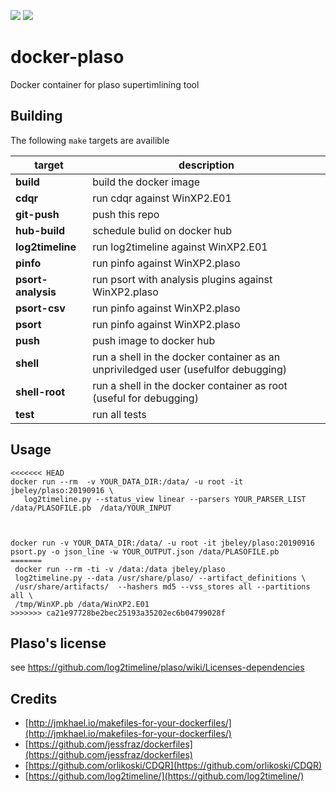 [![](https://images.microbadger.com/badges/image/jbeley/plaso.svg)](https://microbadger.com/images/jbeley/plaso "Get your own image badge on microbadger.com")
[![](https://images.microbadger.com/badges/version/jbeley/plaso.svg)](https://microbadger.com/images/jbeley/plaso "Get your own version badge on microbadger.com")

# docker-plaso
Docker container for plaso supertimlining tool

## Building
The following `make` targets are availible

|target|description
|------|------|
|**build**|build the docker image|
|**cdqr**|run cdqr against WinXP2.E01|
|**git-push**|push this repo|
|**hub-build**|schedule bulid on docker hub|
|**log2timeline**|run log2timeline against WinXP2.E01|
|**pinfo**|run pinfo against WinXP2.plaso|
|**psort-analysis**|run psort with analysis plugins  against WinXP2.plaso|
|**psort-csv**|run pinfo against WinXP2.plaso|
|**psort**|run pinfo against WinXP2.plaso|
|**push**|push image to docker hub|
|**shell**|run a shell in the docker container as an unpriviledged user (usefulfor debugging)|
|**shell-root**|run a shell in the docker container as root (useful for debugging)|
|**test**|run all tests|

## Usage
```
<<<<<<< HEAD
docker run --rm  -v YOUR_DATA_DIR:/data/ -u root -it jbeley/plaso:20190916 \
   log2timeline.py --status_view linear --parsers YOUR_PARSER_LIST /data/PLASOFILE.pb  /data/YOUR_INPUT



docker run -v YOUR_DATA_DIR:/data/ -u root -it jbeley/plaso:20190916 psort.py -o json_line -w YOUR_OUTPUT.json /data/PLASOFILE.pb
=======
 docker run --rm -ti -v /data:/data jbeley/plaso
 log2timeline.py --data /usr/share/plaso/ --artifact_definitions \
 /usr/share/artifacts/  --hashers md5 --vss_stores all --partitions all \
 /tmp/WinXP.pb /data/WinXP2.E01
>>>>>>> ca21e97728be2bec25193a35202ec6b04799028f
```


## Plaso's license
see https://github.com/log2timeline/plaso/wiki/Licenses-dependencies

## Credits

* [http://jmkhael.io/makefiles-for-your-dockerfiles/](http://jmkhael.io/makefiles-for-your-dockerfiles/)
* [https://github.com/jessfraz/dockerfiles](https://github.com/jessfraz/dockerfiles)
* [https://github.com/orlikoski/CDQR](https://github.com/orlikoski/CDQR)
* [https://github.com/log2timeline/](https://github.com/log2timeline/)

